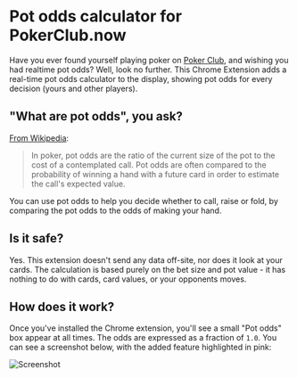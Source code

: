 # Pot odds calculator for PokerClub.now

Have you ever found yourself playing poker on [Poker Club](www.pokerclub.now), and wishing you had realtime pot odds? Well, look no further. This Chrome Extension adds a real-time pot odds calculator to the display, showing pot odds for every decision (yours and other players).

## "What are pot odds", you ask? 

[From Wikipedia](https://en.wikipedia.org/wiki/Pot_odds): 

> In poker, pot odds are the ratio of the current size of the pot to the cost of a contemplated call. Pot odds are often compared to the probability of winning a hand with a future card in order to estimate the call's expected value.

You can use pot odds to help you decide whether to call, raise or fold, by comparing the pot odds to the odds of making your hand.

## Is it safe?

Yes. This extension doesn't send any data off-site, nor does it look at your cards. The calculation is based purely on the bet size and pot value - it has nothing to do with cards, card values, or your opponents moves.

## How does it work?

Once you've installed the Chrome extension, you'll see a small "Pot odds" box appear at all times. The odds are expressed as a fraction of `1.0`. You can see a screenshot below, with the added feature highlighted in pink:

![Screenshot](https://github.com/originalpete/pokernow-pot-odds-extension/blob/master/docs/screenshot1.png)
